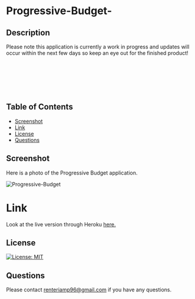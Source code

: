 # Progressive-Budget-

## **Description**

Please note this application is currently a work in progress and updates will occur within the next few days so keep an eye out for the finished product!

<br> <br>

<br> <br>


## Table of Contents

* [Screenshot](#screenshot)
* [Link](#link)
* [License](#license)
* [Questions](#questions)

## **Screenshot**

Here is a photo of the Progressive Budget application.

![Progressive-Budget]()

# Link
Look at the live version through Heroku [here.]()


## **License**

[![License: MIT](https://img.shields.io/badge/License-MIT-yellow.svg)](https://opensource.org/licenses/MIT)


## **Questions**

Please contact <renteriamp96@gmail.com> if you have any questions.